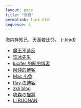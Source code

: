 ```yaml
---
layout: page
title: "友链"
permalink: link.html
sequence: 5
---
```


海内存知己，天涯若比邻。
{:.lead}

* [魔王不造反](https://blog.biezhi.me/)
* [饮冰先生](https://myanbin.github.io/)
* [lucifer 的网络博客](https://lucifer.ren/blog/)
* [阿仲的博客](https://banyaner.github.io/)
* [Mac 小兔](https://perixiaowan.github.io/)
* [Ray の博客](https://ray916.github.io/)
* [zkli blog](https://lizekui.github.io/)
* [嗨森の猫窝](http://hexenq.com/blog/)
* [Li RUONAN](http://liruonan.tech/)
